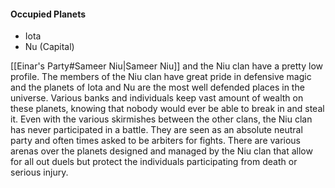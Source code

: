 #### Occupied Planets
- Iota
- Nu (Capital)

[[Einar's Party#Sameer Niu|Sameer Niu]] and the Niu clan have a pretty low profile. The members of the Niu clan have great pride in defensive magic and the planets of Iota and Nu are the most well defended places in the universe. Various banks and individuals keep vast amount of wealth on these planets, knowing that nobody would ever be able to break in and steal it. Even with the various skirmishes between the other clans, the Niu clan has never participated in a battle. They are seen as an absolute neutral party and often times asked to be arbiters for fights. There are various arenas over the planets designed and managed by the Niu clan that allow for all out duels but protect the individuals participating from death or serious injury.